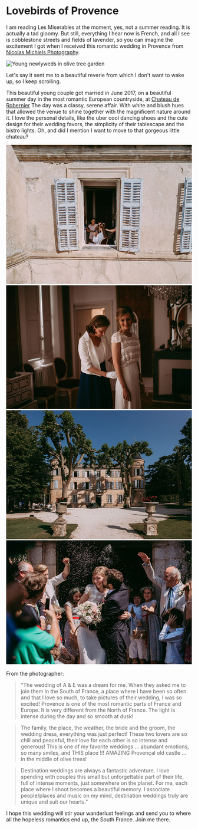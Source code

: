 # Lovebirds of Provence

I am reading Les Miserables at the moment, yes, not a summer reading. It is actually a tad gloomy. But still, everything I hear now is French, and all I see is cobblestone streets and fields of lavender, so you can imagine the excitement I got when I received this romantic wedding in Provence from [Nicolas Michiels Photography](http://www.photonm.be/ "Nicolas Michiels Homepage").

![Young newlyweds in olive tree garden](/img/blog/lovebirds-of-provence/lovebirds-of-provence-46.jpg "Lovebirds of Provence")

Let's say it sent me to a beautiful reverie from which I don't want to wake up, so I keep scrolling.

This beautiful young couple got married in June 2017, on a beautiful summer day in the most romantic European countryside, at [Chateau de Robernier](http://www.chateauderobernier.com/)
The day was a classy, serene affair. With white and blush hues that allowed the venue to shine together with the magnificent nature around it. 
I love the personal details, like the uber cool dancing shoes and the cute design for their wedding favors, the simplicity of their tablescape and the bistro lights. 
Oh, and did I mention I want to move to that gorgeous little chateau?

![Young couple holding hands](/img/blog/lovebirds-of-provence/lovebirds-of-provence-12.jpg "On the streets of France")
![Couple on old streets with a cat](/img/blog/lovebirds-of-provence/lovebirds-of-provence-31.jpg "A+E hugging on old streets")
![Old beautiful town square in south of France](/img/blog/lovebirds-of-provence/lovebirds-of-provence-11.jpg "Old town square in South of France")
![Young beautiful woman before wedding day](/img/blog/lovebirds-of-provence/lovebirds-of-provence-45.jpg "Before the big day")

From the photographer:
> "The wedding of A & E was a  dream for me. When they asked me to join them in the South of France, a place where I have been so often and that I love so much,  to take pictures of their wedding, I was so excited! Provence is one of the most romantic parts of France and Europe.  It is very different from the North of France. The light is intense during the day and so smooth at dusk!

> The family, the place, the weather, the bride and the groom, the wedding dress, everything was just perfect! These two lovers are so chill and peaceful, their love for each other is so intense and generous! This is one of my favorite weddings … abundant emotions, so many smiles, and THIS place !!! AMAZING Provençal old castle  … in the middle of olive trees!

> Destination weddings are always a fantastic adventure. I love spending with couples this small but unforgettable part of their life, full of intense moments, just somewhere on the planet.
For me, each place where I shoot becomes a beautiful memory. I associate people/places and music on my mind, destination weddings truly are unique and suit our hearts."

I hope this wedding will stir your wanderlust feelings and send you to where all the hopeless romantics end up, the South France. Join me there.
